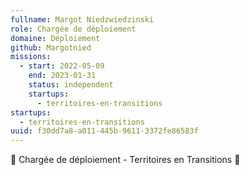 ```yaml
---
fullname: Margot Niedzwiedzinski
role: Chargée de déploiement
domaine: Déploiement
github: Margotnied
missions:
  - start: 2022-05-09
    end: 2023-01-31
    status: independent
    startups:
      - territoires-en-transitions
startups:
  - territoires-en-transitions
uuid: f30dd7a8-a011-445b-9611-3372fe86583f
---
```

🌱 Chargée de déploiement - Territoires en Transitions 🌱